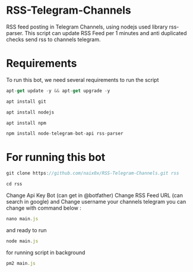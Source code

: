 # RSS-Telegram-Channels
RSS feed posting in Telegram Channels, using nodejs used library rss-parser.  This script can update RSS Feed per 1 minutes and anti duplicated checks send rss to channels telegram.

# Requirements

To run this bot, we need several requirements to run the script

```javascript
apt-get update -y && apt-get upgrade -y
```

```javascript
apt install git
```

```javascript
apt install nodejs
```

```javascript
apt install npm
```

```javascript
npm install node-telegram-bot-api rss-parser
```

# For running this bot

```javascript
git clone https://github.com/naix0x/RSS-Telegram-Channels.git rss
```

```javascript
cd rss
```

Change Api Key Bot (can get in @botfather) 
Change RSS Feed URL (can search in google)
and Change username your channels telegram
you can change with command below : 

```javascript
nano main.js
```

and ready to run 

```javascript
node main.js
```

for running script in background 
```javascript
pm2 main.js
```